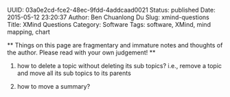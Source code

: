UUID: 03a0e2cd-fce2-48ec-9fdd-4addcaad0021
Status: published
Date: 2015-05-12 23:20:37
Author: Ben Chuanlong Du
Slug: xmind-questions
Title: XMind Questions
Category: Software
Tags: software, XMind, mind mapping, chart

**
Things on this page are
fragmentary and immature notes and thoughts of the author.
Please read with your own judgement!
**

1. how to delete a topic without deleting its sub topics? 
i.e., remove a topic and move all its sub topics to its parents

2. how to move a summary?
